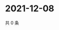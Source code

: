# 2021-12-08

共 0 条

<!-- BEGIN WEIBO -->
<!-- 最后更新时间 Wed Dec 08 2021 09:51:36 GMT+0800 (China Standard Time) -->

<!-- END WEIBO -->
